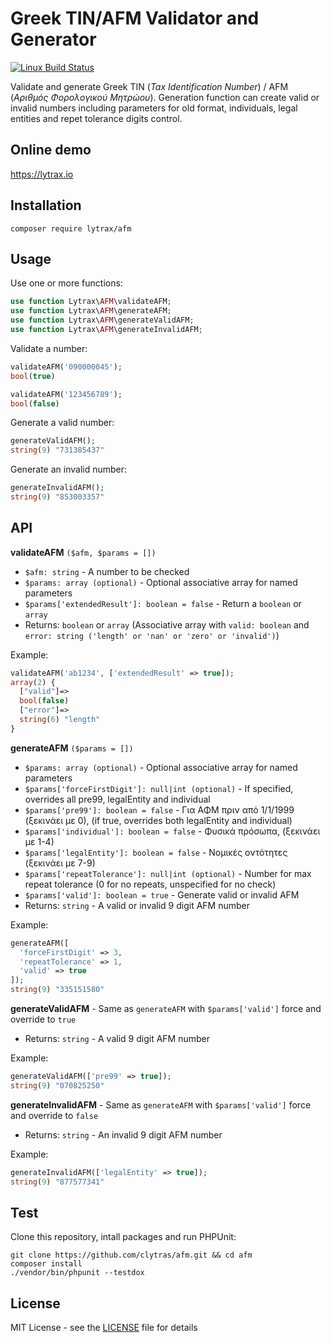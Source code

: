 # Greek TIN/AFM Validator and Generator

[![Linux Build Status](https://img.shields.io/travis/clytras/afm-php.svg?style=flat)](https://travis-ci.org/clytras/afm-php.svg?branch=master)

Validate and generate Greek TIN (*Tax Identification Number*) / AFM (*Αριθμός Φορολογικού Μητρώου*). Generation function can create valid or invalid numbers including parameters for old format, individuals, legal entities and repet tolerance digits control.

## Online demo

https://lytrax.io

## Installation

```
composer require lytrax/afm
```

## Usage

Use one or more functions:

```php
use function Lytrax\AFM\validateAFM;
use function Lytrax\AFM\generateAFM;
use function Lytrax\AFM\generateValidAFM;
use function Lytrax\AFM\generateInvalidAFM;
```

Validate a number:

```php
validateAFM('090000045');
bool(true)

validateAFM('123456789');
bool(false)
```

Generate a valid number:

```php
generateValidAFM();
string(9) "731385437"
```

Generate an invalid number:

```php
generateInvalidAFM();
string(9) "853003357"
```

## API

**validateAFM** `($afm, $params = [])`
* `$afm: string` - A number to be checked
* `$params: array (optional)` - Optional associative array for named parameters
* `$params['extendedResult']: boolean = false` - Return a `boolean` or `array`
* Returns: `boolean` or `array` (Associative array with `valid: boolean` and `error: string ('length' or 'nan' or 'zero' or 'invalid')`)

Example:
```php
validateAFM('ab1234', ['extendedResult' => true]);
array(2) {
  ["valid"]=>
  bool(false)
  ["error"]=>
  string(6) "length"
}
```

**generateAFM** `($params = [])`
* `$params: array (optional)` - Optional associative array for named parameters
* `$params['forceFirstDigit']: null|int (optional)` - If specified, overrides all pre99, legalEntity and individual
* `$params['pre99']: boolean = false` - Για ΑΦΜ πριν από 1/1/1999 (ξεκινάει με 0), (if true, overrides both legalEntity and individual)
* `$params['individual']: boolean = false` - Φυσικά πρόσωπα, (ξεκινάει με 1-4)
* `$params['legalEntity']: boolean = false` - Νομικές οντότητες (ξεκινάει με 7-9)
* `$params['repeatTolerance']: null|int (optional)` - Number for max repeat tolerance (0 for no repeats, unspecified for no check)
* `$params['valid']: boolean = true` - Generate valid or invalid AFM
* Returns: `string` - A valid or invalid 9 digit AFM number

Example:
```php
generateAFM([
  'forceFirstDigit' => 3,
  'repeatTolerance' => 1,
  'valid' => true
]);
string(9) "335151580"
```

**generateValidAFM** - Same as `generateAFM` with `$params['valid']` force and override to `true`
* Returns: `string` - A valid 9 digit AFM number

Example:
```php
generateValidAFM(['pre99' => true]);
string(9) "070825250"
```

**generateInvalidAFM** - Same as `generateAFM` with `$params['valid']` force and override to `false`
* Returns: `string` - An invalid 9 digit AFM number

Example:
```php
generateInvalidAFM(['legalEntity' => true]);
string(9) "877577341"
```

## Test

Clone this repository, intall packages and run PHPUnit:

```
git clone https://github.com/clytras/afm.git && cd afm
composer install
./vendor/bin/phpunit --testdox
```

## License

MIT License - see the [LICENSE](LICENSE) file for details
